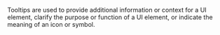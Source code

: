 Tooltips are used to provide additional information or context for a UI element, clarify the purpose or function of a UI element, or indicate the meaning of an icon or symbol.